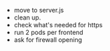 * move to server.js
* clean up.
* check what's needed for https
* run 2 pods per frontend
* ask for firewall opening 
